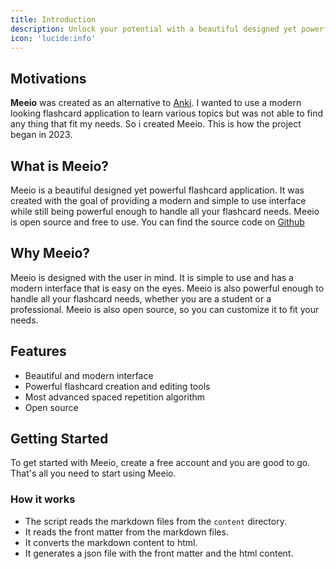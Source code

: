 ```yaml
---
title: Introduction
description: Unlock your potential with a beautiful designed yet powerful flashcard application. And it's Open Source!
icon: 'lucide:info'
---
```


## Motivations

**Meeio** was created as an alternative to [Anki](https://apps.ankiweb.net/). I wanted to use a modern looking flashcard application to learn various topics but was not able to find any thing that fit my needs. So i created Meeio. This is how the project began in 2023.

## What is Meeio?

Meeio is a beautiful designed yet powerful flashcard application. It was created with the goal of providing a modern and simple to use interface while still being powerful enough to handle all your flashcard needs. Meeio is open source and free to use. You can find the source code on [Github]()

## Why Meeio?

Meeio is designed with the user in mind. It is simple to use and has a modern interface that is easy on the eyes. Meeio is also powerful enough to handle all your flashcard needs, whether you are a student or a professional. Meeio is also open source, so you can customize it to fit your needs.

## Features

- Beautiful and modern interface
- Powerful flashcard creation and editing tools
- Most advanced spaced repetition algorithm
- Open source

## Getting Started

To get started with Meeio, create a free account and you are good to go. That's all you need to start using Meeio.

### How it works

- The script reads the markdown files from the `content` directory.
- It reads the front matter from the markdown files.
- It converts the markdown content to html.
- It generates a json file with the front matter and the html content.